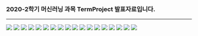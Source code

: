 ### 2020-2학기 머신러닝 과목 TermProject 발표자료입니다.
***
<img src="https://github.com/edhz8/MachineLearning_termproject/blob/main/slides/%EC%8A%AC%EB%9D%BC%EC%9D%B4%EB%93%9C1.PNG">
<img src="https://github.com/edhz8/MachineLearning_termproject/blob/main/slides/%EC%8A%AC%EB%9D%BC%EC%9D%B4%EB%93%9C2.PNG">
<img src="https://github.com/edhz8/MachineLearning_termproject/blob/main/slides/%EC%8A%AC%EB%9D%BC%EC%9D%B4%EB%93%9C3.PNG">
<img src="https://github.com/edhz8/MachineLearning_termproject/blob/main/slides/%EC%8A%AC%EB%9D%BC%EC%9D%B4%EB%93%9C4.PNG">
<img src="https://github.com/edhz8/MachineLearning_termproject/blob/main/slides/%EC%8A%AC%EB%9D%BC%EC%9D%B4%EB%93%9C5.PNG">
<img src="https://github.com/edhz8/MachineLearning_termproject/blob/main/slides/%EC%8A%AC%EB%9D%BC%EC%9D%B4%EB%93%9C6.PNG">
<img src="https://github.com/edhz8/MachineLearning_termproject/blob/main/slides/%EC%8A%AC%EB%9D%BC%EC%9D%B4%EB%93%9C7.PNG">
<img src="https://github.com/edhz8/MachineLearning_termproject/blob/main/slides/%EC%8A%AC%EB%9D%BC%EC%9D%B4%EB%93%9C8.PNG">
<img src="https://github.com/edhz8/MachineLearning_termproject/blob/main/slides/%EC%8A%AC%EB%9D%BC%EC%9D%B4%EB%93%9C9.PNG">
<img src="https://github.com/edhz8/MachineLearning_termproject/blob/main/slides/%EC%8A%AC%EB%9D%BC%EC%9D%B4%EB%93%9C10.PNG">
<img src="https://github.com/edhz8/MachineLearning_termproject/blob/main/slides/%EC%8A%AC%EB%9D%BC%EC%9D%B4%EB%93%9C11.PNG">
<img src="https://github.com/edhz8/MachineLearning_termproject/blob/main/slides/%EC%8A%AC%EB%9D%BC%EC%9D%B4%EB%93%9C12.PNG">
<img src="https://github.com/edhz8/MachineLearning_termproject/blob/main/slides/%EC%8A%AC%EB%9D%BC%EC%9D%B4%EB%93%9C13.PNG">
<img src="https://github.com/edhz8/MachineLearning_termproject/blob/main/slides/%EC%8A%AC%EB%9D%BC%EC%9D%B4%EB%93%9C14.PNG">
<img src="https://github.com/edhz8/MachineLearning_termproject/blob/main/slides/%EC%8A%AC%EB%9D%BC%EC%9D%B4%EB%93%9C15.PNG">
<img src="https://github.com/edhz8/MachineLearning_termproject/blob/main/slides/%EC%8A%AC%EB%9D%BC%EC%9D%B4%EB%93%9C16.PNG">
<img src="https://github.com/edhz8/MachineLearning_termproject/blob/main/slides/%EC%8A%AC%EB%9D%BC%EC%9D%B4%EB%93%9C17.PNG">
<img src="https://github.com/edhz8/MachineLearning_termproject/blob/main/slides/%EC%8A%AC%EB%9D%BC%EC%9D%B4%EB%93%9C18.PNG">
